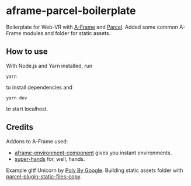 # aframe-parcel-boilerplate

Boilerplate for Web-VR with [A-Frame](https://aframe.io/) and [Parcel](https://parceljs.org).
Added some common A-Frame modules and folder for static assets.

## How to use

With Node.js and Yarn installed, run
```
yarn 
```
to install dependencies and
```
yarn dev
```
to start localhost.

## Credits

Addons to A-Frame used:
* [aframe-environment-component](https://github.com/supermedium/aframe-environment-component) gives you instant environments.
* [super-hands](https://github.com/wmurphyrd/aframe-super-hands-component) for, well, hands.

Example gltf Unicorn by [Poly By Google](https://poly.google.com/view/0fVRHo65E-j).
Building static assets folder with [parcel-plugin-static-files-copy](https://www.npmjs.com/package/parcel-plugin-static-files-copy).
